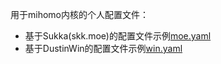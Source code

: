 用于mihomo内核的个人配置文件：

- 基于Sukka(skk.moe)的配置文件示例[moe.yaml](https://github.com/reddishJade/private_proxy/blob/main/moe.yaml)
- 基于DustinWin的配置文件示例[win.yaml](https://github.com/reddishJade/private_proxy/blob/main/win.yaml)
